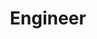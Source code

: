 --- 
name: Jaclyn Michaelsen 
title: Engineer 
email: jmichaelsen@iconeng.com 
photo: placeholder.png 
--- 